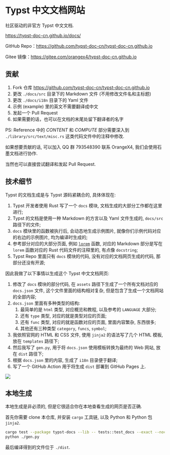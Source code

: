 # Typst 中文文档网站

社区驱动的非官方 Typst 中文文档.

https://typst-doc-cn.github.io/docs/

GitHub Repo：https://github.com/typst-doc-cn/typst-doc-cn.github.io

Gitee 镜像：https://gitee.com/orangex4/typst-doc-cn.github.io

## 贡献

1. Fork 仓库 https://github.com/typst-doc-cn/typst-doc-cn.github.io
2. 更改 `./docs/src` 目录下的 Markdown 文件 (不用修改文件名和主标题)
3. 更改 `./docs/i18n` 目录下的 Yaml 文件
4. 示例 (example) 里的英文不需要翻译成中文
5. 发起一个 Pull Request
6. 如果需要的话，也可以在文档的末尾处留下翻译者的名字

PS: Reference 中的 *CONTENT* 和 *COMPUTE* 部分需要深入到 `./library/src/text/misc.rs` 这类代码文件中的注释中修改.

如果想要贡献的话, 可以加入 QQ 群 793548390 联系 OrangeX4, 我们会使用石墨文档进行协作.

当然也可以直接尝试翻译和发起 Pull Request.


## 技术细节

Typst 的文档生成是与 Typst 源码紧耦合的, 具体体现在:

1. Typst 开发者使用 Rust 写了一个 `docs` 模块, 文档生成的大部分工作都在这里进行;
2. Typst 的文档是使用一种 Markdown 的方言以及 Yaml 文件生成的, `docs/src` 路径下的文件;
3. `docs` 模块里的函数被执行后, 会动态地生成示例图片, 就像你们示例代码对应的右边的示例图片, 均为编译时生成的;
4. 参考部分对应的大部分页面, 例如 [`lorem`](https://typst-doc-cn.github.io/docs/reference/text/lorem/) 函数, 对应的 Markdown 部分是写在 `lorem` 函数对应的 Rust 代码文件的注释里的, 有点像 `docstring`;
5. Typst Repo 里面只有 `docs` 模块的代码, 没有对应的文档网页生成的代码, 那部分还没有开源;

因此我做了以下事情以生成这个 Typst 中文文档网页:

1. 修改了 `docs` 模块的部分代码, 在 `assets` 路径下生成了一个所有文档对应的 `docs.json` 文件, 这个文件里面的结构相对复杂, 但是包含了生成一个文档网站的全部内容;
2. `docs.json` 里面有多种类型的结构:
    1. 最简单的是 `html` 类型, 对应概览和教程, 以及参考的 `LANGUAGE` 大部分;
    2. 还有 `type` 类型, 对应的就是类型对应的页面;
    3. 还有 `func` 类型, 对应的就是函数对应的页面, 里面内容繁杂, 东西很多;
    4. 其他还有三种类型 `category`, `funcs`, `symbol`;
3. 我依照官网的 HTML 和 CSS 文件, 使用 `jinja2` 的语法写了几个 HTML 模板, 放在 `templates` 路径下;
4. 然后我写了 `gen.py`, 用于将 `docs.json` 使用模板转换为最终的 Web 网站, 放在 `dist` 路径下;
5. 根据 `docs.json` 里的内容, 生成了 `i18n` 目录便于翻译;
6. 写了一个 GitHub Action 用于将生成 `dist` 部署到 GitHub Pages 上.

![](https://picgo-1258602555.cos.ap-nanjing.myqcloud.com/20230625213846.png)


## 本地生成

本地生成是非必须的, 但是它很适合你在本地查看生成的网页是否正确.

首先你需要 clone 本仓库, 并安装 `cargo` 工具链, 以及 Python 和 Python 包 `jinja2`.

```sh
cargo test --package typst-docs --lib -- tests::test_docs --exact --nocapture
python ./gen.py
```

最后编译得到的文件位于 `./dist`.
